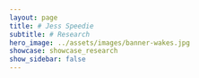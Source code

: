 ```yaml
---
layout: page
title: # Jess Speedie
subtitle: # Research
hero_image: ../assets/images/banner-wakes.jpg
showcase: showcase_research
show_sidebar: false
---
```

